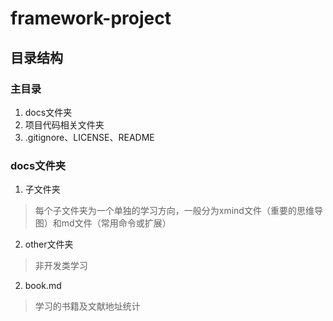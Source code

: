 # framework-project

## 目录结构

### 主目录

1. docs文件夹
2. 项目代码相关文件夹
3. .gitignore、LICENSE、README

### docs文件夹

1. 子文件夹

> 每个子文件夹为一个单独的学习方向，一般分为xmind文件（重要的思维导图）和md文件（常用命令或扩展）

2. other文件夹

> 非开发类学习

2. book.md

> 学习的书籍及文献地址统计
